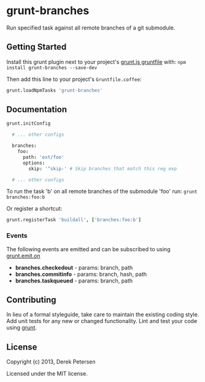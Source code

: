 grunt-branches
==============
Run specified task against all remote branches of a git submodule.

[grunt]: https://github.com/gruntjs/grunt
[getting_started]: https://github.com/gruntjs/grunt/wiki/Getting-started

## Getting Started
Install this grunt plugin next to your project's [grunt.js gruntfile][getting_started] with: ``npm install grunt-branches --save-dev``

Then add this line to your project's ``Gruntfile.coffee``:

```coffeescript
grunt.loadNpmTasks 'grunt-branches'
```

## Documentation

```coffeescript
grunt.initConfig

  # ... other configs

  branches:
    foo:
      path: 'ext/foo'
      options:
        skip: '^skip-' # Skip branches that match this reg exp

  # ... other configs
```

To run the task 'b' on all remote branches of the submodule 'foo' run: ``grunt branches:foo:b``

Or register a shortcut:
```coffeescript
grunt.registerTask 'buildall', ['branches:foo:b']
```

### Events
The following events are emitted and can be subscribed to using [grunt.emit.on](https://github.com/gruntjs/grunt/wiki/grunt.event)

* **branches.checkedout** - params: branch, path
* **branches.commitinfo** - params: branch, hash, path
* **branches.taskqueued** - params: branch, path

## Contributing
In lieu of a formal styleguide, take care to maintain the existing coding style. Add unit tests for any new or changed functionality. Lint and test your code using [grunt][grunt].

## License
Copyright (c) 2013, Derek Petersen

Licensed under the MIT license.
